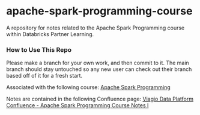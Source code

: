 # apache-spark-programming-course
A repository for notes related to the Apache Spark Programming course within Databricks Partner Learning.

### How to Use This Repo
Please make a branch for your own work, and then commit to it. The main branch should stay untouched so any new user can check out their branch based off of it for a fresh start.

Associated with the following course:
[Apache Spark Programming](https://partner-academy.databricks.com/learn/course/63)

Notes are contained in the following Confluence page:
[Viagio Data Platform Confluence - Apache Spark Programming Course Notes I](https://viagiotech.atlassian.net/wiki/spaces/VDP/pages/2497544324/Apache+Spark+Programming+Course+Notes+I)
